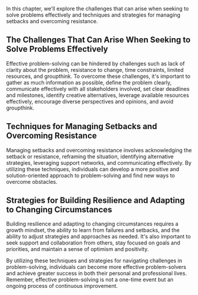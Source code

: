 
In this chapter, we'll explore the challenges that can arise when seeking to solve problems effectively and techniques and strategies for managing setbacks and overcoming resistance.

The Challenges That Can Arise When Seeking to Solve Problems Effectively
------------------------------------------------------------------------

Effective problem-solving can be hindered by challenges such as lack of clarity about the problem, resistance to change, time constraints, limited resources, and groupthink. To overcome these challenges, it's important to gather as much information as possible, define the problem clearly, communicate effectively with all stakeholders involved, set clear deadlines and milestones, identify creative alternatives, leverage available resources effectively, encourage diverse perspectives and opinions, and avoid groupthink.

Techniques for Managing Setbacks and Overcoming Resistance
----------------------------------------------------------

Managing setbacks and overcoming resistance involves acknowledging the setback or resistance, reframing the situation, identifying alternative strategies, leveraging support networks, and communicating effectively. By utilizing these techniques, individuals can develop a more positive and solution-oriented approach to problem-solving and find new ways to overcome obstacles.

Strategies for Building Resilience and Adapting to Changing Circumstances
-------------------------------------------------------------------------

Building resilience and adapting to changing circumstances requires a growth mindset, the ability to learn from failures and setbacks, and the ability to adjust strategies and approaches as needed. It's also important to seek support and collaboration from others, stay focused on goals and priorities, and maintain a sense of optimism and positivity.

By utilizing these techniques and strategies for navigating challenges in problem-solving, individuals can become more effective problem-solvers and achieve greater success in both their personal and professional lives. Remember, effective problem-solving is not a one-time event but an ongoing process of continuous improvement.
